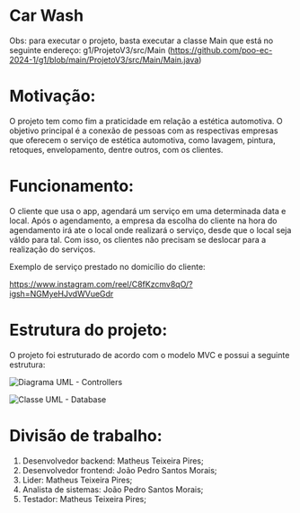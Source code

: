 # Car Wash

Obs: para executar o projeto, basta executar a classe Main que está no seguinte endereço: g1/ProjetoV3/src/Main (https://github.com/poo-ec-2024-1/g1/blob/main/ProjetoV3/src/Main/Main.java)

# Motivação:

O projeto tem como fim a praticidade em relação a estética automotiva. O objetivo principal é a conexão de pessoas com as respectivas empresas que oferecem o serviço de estética automotiva, como lavagem, pintura, retoques, envelopamento, dentre outros, com os clientes. 

# Funcionamento:

O cliente que usa o app, agendará um serviço em uma determinada data e local. Após o agendamento, a empresa da escolha do cliente na hora do agendamento irá ate o local onde realizará o serviço, desde que o local seja váldo para tal. Com isso, os clientes não precisam se deslocar para a realização do serviços.

Exemplo de serviço prestado no domicílio do cliente:

https://www.instagram.com/reel/C8fKzcmv8qO/?igsh=NGMyeHJvdWVueGdr

# Estrutura do projeto:

O projeto foi estruturado de acordo com o modelo MVC e possui a seguinte estrutura:

![Diagrama UML - Controllers](https://github.com/user-attachments/assets/3f911506-c9a4-4b19-ab50-ddf16b7f90ac)

![Classe UML - Database](https://github.com/user-attachments/assets/82f4715e-8260-4176-9d34-e5cf48ced556)

# Divisão de trabalho:

1) Desenvolvedor backend: Matheus Teixeira Pires;
2) Desenvolvedor frontend: João Pedro Santos Morais;
3) Lider: Matheus Teixeira Pires;
4) Analista de sistemas: João Pedro Santos Morais;
5) Testador: Matheus Teixeira Pires;
